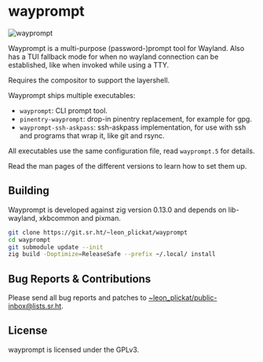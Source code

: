 # wayprompt

![wayprompt](.meta/wayprompt.png)

Wayprompt is a multi-purpose (password-)prompt tool for Wayland.
Also has a TUI fallback mode for when no wayland connection can be established,
like when invoked while using a TTY.

Requires the compositor to support the layershell.

Wayprompt ships multiple executables:

* `wayprompt`: CLI prompt tool.
* `pinentry-wayprompt`: drop-in pinentry replacement, for example for gpg.
* `wayprompt-ssh-askpass`: ssh-askpass implementation, for use with ssh and
  programs that wrap it, like git and rsync.

All executables use the same configuration file, read `wayprompt.5` for details.

Read the man pages of the different versions to learn how to set them up.


## Building

Wayprompt is developed against zig version 0.13.0 and depends on lib-wayland,
xkbcommon and pixman.

```sh
git clone https://git.sr.ht/~leon_plickat/wayprompt
cd wayprompt
git submodule update --init
zig build -Doptimize=ReleaseSafe --prefix ~/.local/ install
```


## Bug Reports & Contributions

Please send all bug reports and patches to
[~leon_plickat/public-inbox@lists.sr.ht](mailto:~leon_plickat/public-inbox@lists.sr.ht).


## License

wayprompt is licensed under the GPLv3.
